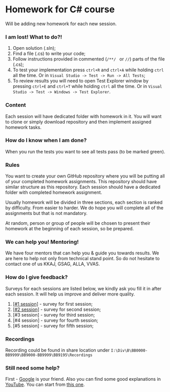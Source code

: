 # Homework for C# course

Will be adding new homework for each new session.

### I am lost! What to do?!
 1) Open solution (.sln);
 2) Find a file (.cs) to write your code;
 3) Follow instructions provided in commented (```/**/ ``` or ```//```) parts of the file (.cs);
 4) To test your implementation press ```ctrl+R``` and ```ctrl+A``` while holding ```ctrl``` all the time. Or in ```Visual Studio -> Test -> Run -> All Tests```;
 5) To review results you will need to open Test Explorer window by pressing ```ctrl+E``` and ```ctrl+T``` while holding ```ctrl``` all the time. Or in ```Visual Studio -> Test -> Windows -> Test Explorer```.
 
 ### Content

Each session will have dedicated folder with homework in it. You will want to clone or simply download repository and then implement assigned homework tasks.

### How do I know when I am done?
When you run the tests you want to see all tests pass (to be marked green).

### Rules
You want to create your own GitHub repository where you will be putting all of your completed homework assignments. This repository should have similar structure as this repository. Each session should have a dedicated folder with completed homework assignment.

Usually homework will be divided in three sections, each section is ranked by difficulty. From easier to harder. We do hope you will complete all of the assignments but that is not mandatory.

At random, person or group of people will be chosen to present their homework at the beginning of each session, so be prepared.

### We can help you! Mentoring!
We have four mentors that can help you & guide you towards results. We are here to help not only from technical stand point. So do not hesitate to contact one of us KKAJ, GSAG, ALLA, VVAS.

### How do I give feedback?
Surveys for each sessions are listed below, we kindly ask you fill it in after each session. It will help us improve and deliver more quality.
1) [[#1 session]](https://www.surveymonkey.com/r/8JZSQ2K) - survey for first session;
2) [[#2 session]](https://www.surveymonkey.com/r/8F2ZZW3) - survey for second session;
3) [#3 session] - survey for third session;
4) [#4 session] - survey for fourth session;
5) [#5 session] - survey for fifth session;

### Recordings
Recording could be found in share location under ```I:\Div\B\BB0000-BB9999\BB9000-BB9999\BB9195\Recordings```

### Still need some help?
First - [Google](https://www.google.lt) is your friend. Also you can find some good explanations in [YouTube](https://www.youtube.com). You can start from [this one](https://www.youtube.com/watch?v=pSiIHe2uZ2w&list=PLPV2KyIb3jR6ZkG8gZwJYSjnXxmfPAl51).
